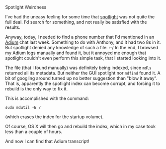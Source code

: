 Spotlight Weirdness

I've had the uneasy feeling for some time that [spotlight][] was not
quite the full deal. I'd search for something, and not really be
satisfied with the results.

Anyway, today, I needed to find a phone number that I'd mentioned in
an [Adium][] chat last week. Something to do with Anthony, and it had
two 8s in it. But spotlight denied any knowledge of such a file. :-/
In the end, I browsed my Adium logs manually and found it, but it
annoyed me enough that spotlight couldn't even perform this simple
task, that I started looking into it.

The file (that I found manually) was definitely being indexed, since
`mdls` returned all its metadata. But neither the GUI spotlight nor
`mdfind` found it. A bit of googling around turned up no better
suggestion than "blow it away". That is, apparently the spotlight
index can become corrupt, and forcing it to rebuild is the only way to
fix it.

This is accomplished with the command:

    sudo mdutil -E /

(which erases the index for the startup volume).

Of course, OS X will then go and rebuild the index, which in my case
took less than a couple of hours.

And now I can find that Adium transcript!

[spotlight]: http://www.apple.com/macosx/features/spotlight/
[Adium]: http://www.adiumx.com/
